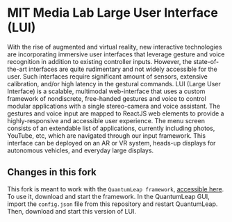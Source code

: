 # MIT Media Lab Large User Interface (LUI)

With the rise of augmented and virtual reality, new interactive technologies are incorporating immersive user interfaces that leverage gesture and voice recognition in addition to existing controller inputs. However, the state-of-the-art interfaces are quite rudimentary and not widely accessible for the user. Such interfaces require significant amount of sensors, extensive calibration, and/or high latency in the gestural commands. LUI (Large User Interface) is a scalable, multimodal web-interface that uses a custom framework of nondiscrete, free-handed gestures and voice to control modular applications with a single stereo-camera and voice assistant. The gestures and voice input are mapped to ReactJS web elements to provide a highly-responsive and accessible user experience. The menu screen consists of an extendable list of applications, currently including photos, YouTube, etc, which are navigated through our input framework. This interface can be deployed on an AR or VR system, heads-up displays for autonomous vehicles, and everyday large displays.

## Changes in this fork
This fork is meant to work with the `QuantumLeap framework`, [accessible here](https://github.com/sluyters/QuantumLeap). To use it, download and start the framework. In the QuantumLeap GUI, import the `config.json` file from this repository and restart QuantumLeap. Then, download and start this version of LUI. 
